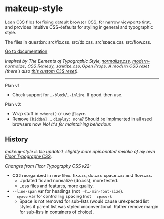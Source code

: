 # makeup-style

Lean CSS files for fixing default browser CSS, for narrow viewports first, and provides intuitive CSS-defaults for styling in general and typographic style.

The files in question: src/fix.css, src/do.css, src/space.css, src/flow.css.

[Go to documentation](https://some.makeup/style)

*Inspired by The Elements of Typographic Style, [normalize.css][nc], [modern-normalize][mn], [CSS Remedy][cr], [sanitize.css][sc], [Open Props][op], [A modern CSS reset][amcr] (there's also [this custom CSS reset][mccr]).*

---

Plan v1:

- Check support for `…-block`/`…-inline`. If good, then use.

Plan v2:

- Wrap stuff in `:where()` or use `@layer`.
- Remove `[hidden]` ... `display: none`? Should be implmented in all used browsers now. *No! It's for maintaining behaviour.*

## History

*makeup-style is the updated, slightly more opinionated remake of my own [Floor Typography CSS](https://floortypography.vercel.app).*

*Changes from Floor Typography CSS v22:*

- CSS reorganized in new files: fix.css, do.css, space.css and flow.css.
	- Updated fix and normalize (do.css), more tested.
	- Less files and features, more quality.
- `--line-span` var for headings (not `--h…-min-font-size`).
- `--space` var for controlling spacing (not `--spacer`).
	- Space is not removed for sub-lists (would cause unexpected list styles if parent list was styled unconventional. Rather remove margin for sub-lists in containers of choice).

[amcr]: https://piccalil.li/blog/a-modern-css-reset/
[cc]: https://cube.fyi/
[cr]: https://github.com/jensimmons/cssremedy
[mn]: https://github.com/sindresorhus/modern-normalize
[mccr]: https://www.joshwcomeau.com/css/custom-css-reset/
[nc]: https://github.com/necolas/normalize.css/
[op]: https://open-props.style/
[sc]: https://github.com/csstools/sanitize.css
